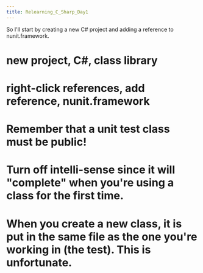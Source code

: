 ```yaml
---
title: Relearning_C_Sharp_Day1
---
```

So I'll start by creating a new C# project and adding a reference to nunit.framework.
# new project, C#, class library
# right-click references, add reference, nunit.framework
# Remember that a unit test class must be public!
# Turn off intelli-sense since it will "complete" when you're using a class for the first time.
# When you create a new class, it is put in the same file as the one you're working in (the test). This is unfortunate.
